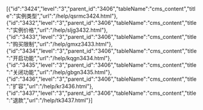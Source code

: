 [{"id":"3424","level":"3","parent_id":"3406","tableName":"cms_content","title":"实例类型","url":"/help/qsrmc3424.html"},{"id":"3432","level":"3","parent_id":"3406","tableName":"cms_content","title":"实例价格","url":"/help/sljg3432.html"},{"id":"3433","level":"3","parent_id":"3406","tableName":"cms_content","title":"购买限制","url":"/help/gmxz3433.html"},{"id":"3434","level":"3","parent_id":"3406","tableName":"cms_content","title":"开启功能","url":"/help/kqgn3434.html"},{"id":"3435","level":"3","parent_id":"3406","tableName":"cms_content","title":"关闭功能","url":"/help/gbgn3435.html"},{"id":"3436","level":"3","parent_id":"3406","tableName":"cms_content","title":"扩容","url":"/help/kr3436.html"},{"id":"3437","level":"3","parent_id":"3406","tableName":"cms_content","title":"退款","url":"/help/tk3437.html"}]